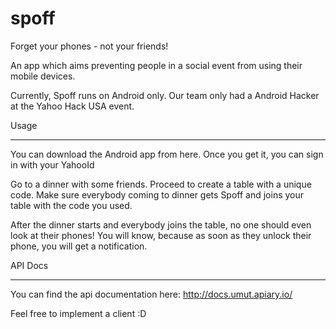 spoff
=====

Forget your phones - not your friends!

An app which aims preventing people in a social event from using their mobile devices.

Currently, Spoff runs on Android only. Our team only had a Android Hacker at the Yahoo Hack USA event.


Usage
_____

You can download the Android app from here. Once you get it, you can sign in with your YahooId

Go to a dinner with some friends. Proceed to create a table with a unique code. Make sure everybody coming to dinner gets Spoff and joins your table with the code you used.

After the dinner starts and everybody joins the table, no one should even look at their phones! You will know, because as soon as they unlock their phone, you will get a notification.


API Docs
________


You can find the api documentation here: http://docs.umut.apiary.io/

Feel free to implement a client :D 
